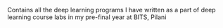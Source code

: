 Contains all the deep learning programs I have written as a part of deep learning course labs in my pre-final year at BITS, Pilani
